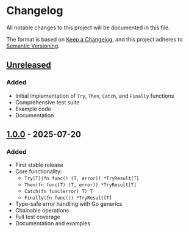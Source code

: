 # Changelog

All notable changes to this project will be documented in this file.

The format is based on [Keep a Changelog](https://keepachangelog.com/en/1.0.0/),
and this project adheres to [Semantic Versioning](https://semver.org/spec/v2.0.0.html).

## [Unreleased]

### Added
- Initial implementation of `Try`, `Then`, `Catch`, and `Finally` functions
- Comprehensive test suite
- Example code
- Documentation

## [1.0.0] - 2025-07-20

### Added
- First stable release
- Core functionality:
  - `Try[T](fn func() (T, error)) *TryResult[T]`
  - `Then(fn func(T) (T, error)) *TryResult[T]`
  - `Catch(fn func(error) T) T`
  - `Finally(fn func()) *TryResult[T]`
- Type-safe error handling with Go generics
- Chainable operations
- Full test coverage
- Documentation and examples

[Unreleased]: https://github.com/imadselka/grd/compare/v1.0.0...HEAD
[1.0.0]: https://github.com/imadselka/grd/releases/tag/v1.0.0
